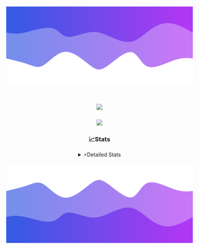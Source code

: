 ![Header](./header.png)
<div align="center">

<h1 align="center">
  <a href="https://git.io/typing-svg">
    <img src="https://readme-typing-svg.herokuapp.com/?lines=Hello,+There!+👋;This+is+chicho.;CEO+on+Hely+Development....;&center=true&size=25">
  </a>
</h1>
  
<p align="center">
  <img src="https://lanyard.cnrad.dev/api/852683595378196480" />
</p>

### 📈Stats
<details>
    <summary> ⚡Detailed Stats</summary>
    <br/>

<!--START_SECTION:waka-->
![Code Time](http://img.shields.io/badge/Code%20Time-264%20hrs%2041%20mins-blue)

![Profile Views](http://img.shields.io/badge/Profile%20Views-2-blue)

**🐱 My GitHub Data** 

> 📦 42.5 kB Used in GitHub's Storage 
 > 
> 🏆 22 Contributions in the Year 2023
 > 
> 🚫 Not Opted to Hire
 > 
> 📜 7 Public Repositories 
 > 
> 🔑 9 Private Repositories 
 > 
**I'm a Night 🦉** 

```text
🌞 Morning                15 commits          ██░░░░░░░░░░░░░░░░░░░░░░░   06.44 % 
🌆 Daytime                28 commits          ███░░░░░░░░░░░░░░░░░░░░░░   12.02 % 
🌃 Evening                113 commits         ████████████░░░░░░░░░░░░░   48.50 % 
🌙 Night                  77 commits          ████████░░░░░░░░░░░░░░░░░   33.05 % 
```
📅 **I'm Most Productive on Tuesday** 

```text
Monday                   15 commits          ██░░░░░░░░░░░░░░░░░░░░░░░   06.44 % 
Tuesday                  47 commits          █████░░░░░░░░░░░░░░░░░░░░   20.17 % 
Wednesday                44 commits          █████░░░░░░░░░░░░░░░░░░░░   18.88 % 
Thursday                 26 commits          ███░░░░░░░░░░░░░░░░░░░░░░   11.16 % 
Friday                   33 commits          ████░░░░░░░░░░░░░░░░░░░░░   14.16 % 
Saturday                 23 commits          ██░░░░░░░░░░░░░░░░░░░░░░░   09.87 % 
Sunday                   45 commits          █████░░░░░░░░░░░░░░░░░░░░   19.31 % 
```


📊 **This Week I Spent My Time On** 

```text
🕑︎ Time Zone: America/Argentina/Buenos_Aires

💬 Programming Languages: 
Python                   7 hrs 12 mins       ██████████░░░░░░░░░░░░░░░   40.96 % 
HTML                     7 hrs 11 mins       ██████████░░░░░░░░░░░░░░░   40.82 % 
C#                       2 hrs 37 mins       ████░░░░░░░░░░░░░░░░░░░░░   14.95 % 
Other                    16 mins             ░░░░░░░░░░░░░░░░░░░░░░░░░   01.57 % 
JavaScript               15 mins             ░░░░░░░░░░░░░░░░░░░░░░░░░   01.49 % 

🔥 Editors: 
VS Code                  14 hrs 41 mins      █████████████████████░░░░   83.47 % 
Visual Studio            2 hrs 54 mins       ████░░░░░░░░░░░░░░░░░░░░░   16.53 % 

🐱‍💻 Projects: 
Unknown Project          9 hrs 41 mins       ██████████████░░░░░░░░░░░   55.03 % 
Hate                     2 hrs 54 mins       ████░░░░░░░░░░░░░░░░░░░░░   16.53 % 
Coder                    2 hrs 34 mins       ████░░░░░░░░░░░░░░░░░░░░░   14.63 % 
ocean-backend            2 hrs 25 mins       ███░░░░░░░░░░░░░░░░░░░░░░   13.80 % 
pagina-1                 0 secs              ░░░░░░░░░░░░░░░░░░░░░░░░░   00.01 % 

💻 Operating System: 
Windows                  17 hrs 36 mins      █████████████████████████   100.00 % 
```

**I Mostly Code in JavaScript** 

```text
JavaScript               8 repos             █████████░░░░░░░░░░░░░░░░   34.78 % 
CSS                      4 repos             ████░░░░░░░░░░░░░░░░░░░░░   17.39 % 
HTML                     2 repos             ██░░░░░░░░░░░░░░░░░░░░░░░   08.70 % 
C#                       2 repos             ██░░░░░░░░░░░░░░░░░░░░░░░   08.70 % 
Batchfile                1 repo              █░░░░░░░░░░░░░░░░░░░░░░░░   04.35 % 
```




 Last Updated on 09/08/2023 22:11:13 UTC
<!--END_SECTION:waka-->
</details>

![Footer](./footer.png)
